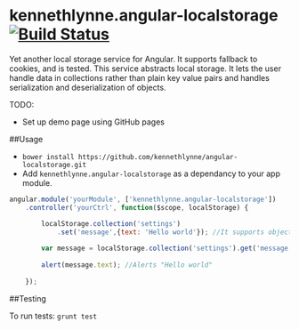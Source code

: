 kennethlynne.angular-localstorage [![Build Status](https://travis-ci.org/kennethlynne/angular-localstorage.png?branch=master)](https://travis-ci.org/kennethlynne/angular-localstorage)
====================

Yet another local storage service for Angular. It supports fallback to cookies, and is tested.
This service abstracts local storage. It lets the user handle data in collections rather than plain key value pairs and handles serialization and deserialization of objects.

TODO: 
* Set up demo page using GitHub pages

##Usage

* ```bower install https://github.com/kennethlynne/angular-localstorage.git```
* Add ```kennethlynne.angular-localstorage``` as a dependancy to your app module.

```javascript
angular.module('yourModule', ['kennethlynne.angular-localstorage'])
	.controller('yourCtrl', function($scope, localStorage) {

		localStorage.collection('settings')
			.set('message',{text: 'Hello world'}); //It supports objects
		
		var message = localStorage.collection('settings').get('message');
		
		alert(message.text); //Alerts "Hello world"
		
	});
```

##Testing

To run tests: ```grunt test```
